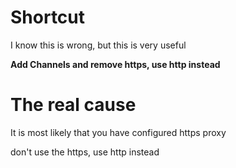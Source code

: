 # Shortcut

I know this is wrong, but this is very useful

**Add Channels and remove https, use http instead**

# The real cause

It is most likely that you have configured https proxy

don't use the https, use http instead